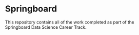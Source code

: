 # Springboard
 This repository contains all of the work completed as part of the Springboard Data Science Career Track.
